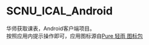 # SCNU_ICAL_Android
华师获取课表，Android客户端项目。<br/>
按照应用内提示操作即可，应用图标源自[Pure 轻雨 图标包](https://www.coolapk.com/apk/me.morirain.dev.iconpack.pure)
